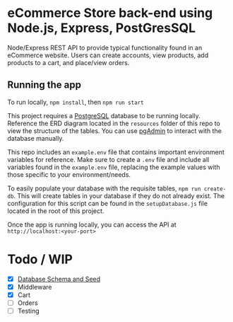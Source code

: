 # eCommerce Store back-end using Node.js, Express, PostGresSQL

Node/Express REST API to provide typical functionality found in an eCommerce website. Users can create accounts, view products, add products to a cart, and place/view orders.

## Running the app

To run locally, `npm install`, then `npm run start`

This project requires a [PostgreSQL](https://www.postgresql.org/) database to be running locally. Reference the ERD diagram located in the `resources` folder of this repo to view the structure of the tables. You can use [pgAdmin](https://www.pgadmin.org/) to interact with the database manually.

This repo includes an `example.env` file that contains important environment variables for reference. Make sure to create a `.env` file and include all variables found in the `example.env` file, replacing the example values with those specific to your environment/needs.

To easily populate your database with the requisite tables, `npm run create-db`. This will create tables in your database if they do not already exist. The configuration for this script can be found in the `setupDatabase.js` file located in the root of this project.

Once the app is running locally, you can access the API at `http://localhost:<your-port>`

# Todo / WIP

- [x] [Database Schema and Seed](https://github.com/hazeltonbw/ecommerce-backend/issues/5)
- [x] Middleware
- [x] Cart
- [ ] Orders
- [ ] Testing

